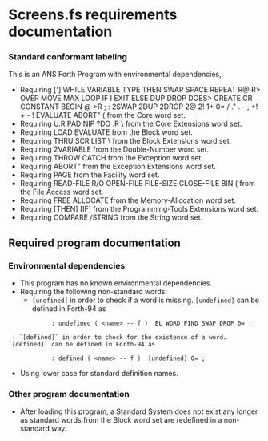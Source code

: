# Screens.fs requirements documentation

### Standard conformant labeling

This is an ANS Forth Program with environmental dependencies, 

- Requiring ['] WHILE VARIABLE TYPE THEN SWAP SPACE REPEAT R@ R> OVER MOVE MAX LOOP IF I EXIT ELSE DUP DROP DOES> CREATE CR CONSTANT BEGIN @ >R ; : 2SWAP 2DUP 2DROP 2@ 2! 1+ 0= / ." . - , +! + - ! EVALUATE ABORT" ( from the Core word set.
- Requiring U.R PAD NIP ?DO .R \ from the Core Extensions word set.
- Requiring LOAD EVALUATE from the Block word set.
- Requiring THRU SCR LIST \ from the Block Extensions word set.
- Requiring 2VARIABLE from the Double-Number word set.
- Requiring THROW CATCH from the Exception word set.
- Requiring ABORT" from the Exception Extensions word set.
- Requiring PAGE from the Facility word set.
- Requiring READ-FILE R/O OPEN-FILE FILE-SIZE CLOSE-FILE BIN ( from the File Access word set.
- Requiring FREE ALLOCATE from the Memory-Allocation word set.
- Requiring [THEN] [IF] from the Programming-Tools Extensions word set.
- Requiring COMPARE /STRING from the String word set.

## Required program documentation

### Environmental dependencies
- This program has no known environmental dependencies.
- Requiring the following non-standard words:
     - `[unefined]` in order to check if a word is missing. `[undefined]` can be defined in Forth-94 as

```forth
            : undefined ( <name> -- f )  BL WORD FIND SWAP DROP 0= ;
```

     - `[defined]` in order to check for the existence of a word. `[defined]` can be defined in Forth-94 as

```forth
            : defined ( <name> -- f )  [undefined] 0= ;
```

- Using lower case for standard definition names.

### Other program documentation 

- After loading this program, a Standard System does not exist any longer as standard words from the Block word set are redefined in a non-standard way.

